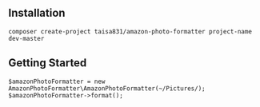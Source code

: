 
## Installation

```
composer create-project taisa831/amazon-photo-formatter project-name dev-master
```

## Getting Started

```
$amazonPhotoFormatter = new AmazonPhotoFormatter\AmazonPhotoFormatter(~/Pictures/);
$amazonPhotoFormatter->format();
```
